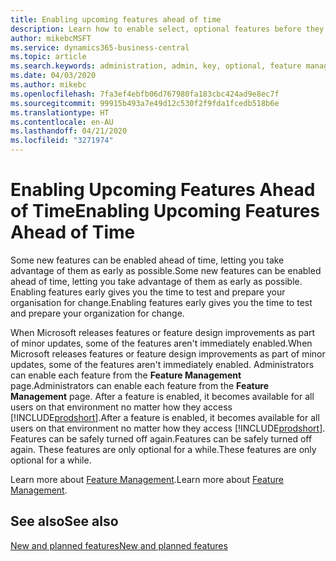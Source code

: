 ```yaml
---
title: Enabling upcoming features ahead of time
description: Learn how to enable select, optional features before they become mandatory.
author: mikebcMSFT
ms.service: dynamics365-business-central
ms.topic: article
ms.search.keywords: administration, admin, key, optional, feature management, early access, preview
ms.date: 04/03/2020
ms.author: mikebc
ms.openlocfilehash: 7fa3ef4ebfb06d767980fa183cbc424ad9e8ec7f
ms.sourcegitcommit: 99915b493a7e49d12c530f2f9fda1fcedb518b6e
ms.translationtype: HT
ms.contentlocale: en-AU
ms.lasthandoff: 04/21/2020
ms.locfileid: "3271974"
---
```

# <a name="enabling-upcoming-features-ahead-of-time"></a><span data-ttu-id="f766b-103">Enabling Upcoming Features Ahead of Time</span><span class="sxs-lookup"><span data-stu-id="f766b-103">Enabling Upcoming Features Ahead of Time</span></span>

<span data-ttu-id="f766b-104">Some new features can be enabled ahead of time, letting you take advantage of them as early as possible.</span><span class="sxs-lookup"><span data-stu-id="f766b-104">Some new features can be enabled ahead of time, letting you take advantage of them as early as possible.</span></span> <span data-ttu-id="f766b-105">Enabling features early gives you the time to test and prepare your organisation for change.</span><span class="sxs-lookup"><span data-stu-id="f766b-105">Enabling features early gives you the time to test and prepare your organization for change.</span></span>

<span data-ttu-id="f766b-106">When Microsoft releases features or feature design improvements as part of minor updates, some of the features aren't immediately enabled.</span><span class="sxs-lookup"><span data-stu-id="f766b-106">When Microsoft releases features or feature design improvements as part of minor updates, some of the features aren't immediately enabled.</span></span> <span data-ttu-id="f766b-107">Administrators can enable each feature from the **Feature Management** page.</span><span class="sxs-lookup"><span data-stu-id="f766b-107">Administrators can enable each feature from the **Feature Management** page.</span></span> <span data-ttu-id="f766b-108">After a feature is enabled, it becomes available for all users on that environment no matter how they access [!INCLUDE[prodshort](includes/prodshort.md)].</span><span class="sxs-lookup"><span data-stu-id="f766b-108">After a feature is enabled, it becomes available for all users on that environment no matter how they access [!INCLUDE[prodshort](includes/prodshort.md)].</span></span> <span data-ttu-id="f766b-109">Features can be safely turned off again.</span><span class="sxs-lookup"><span data-stu-id="f766b-109">Features can be safely turned off again.</span></span> <span data-ttu-id="f766b-110">These features are only optional for a while.</span><span class="sxs-lookup"><span data-stu-id="f766b-110">These features are only optional for a while.</span></span>

<span data-ttu-id="f766b-111">Learn more about [Feature Management](/dynamics365/business-central/dev-itpro/administration/feature-management).</span><span class="sxs-lookup"><span data-stu-id="f766b-111">Learn more about [Feature Management](/dynamics365/business-central/dev-itpro/administration/feature-management).</span></span>  

## <a name="see-also"></a><span data-ttu-id="f766b-112">See also</span><span class="sxs-lookup"><span data-stu-id="f766b-112">See also</span></span>

[<span data-ttu-id="f766b-113">New and planned features</span><span class="sxs-lookup"><span data-stu-id="f766b-113">New and planned features</span></span>](https://aka.ms/Dynamics365ReleasePlan)  
